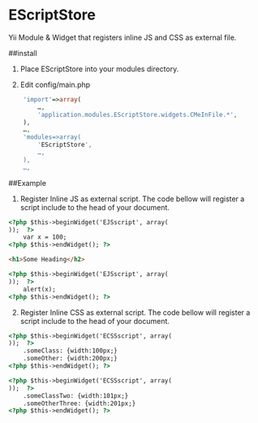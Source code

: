 EScriptStore
============

Yii Module &amp; Widget that registers inline JS and CSS as external file.


##install

1. Place EScriptStore into your modules directory.

2. Edit config/main.php

```php
	'import'=>array(
		…,
		'application.modules.EScriptStore.widgets.CMeInFile.*',
	),
	…,
	'modules=>array(
		'EScriptStore',
		…,
	),
	…,
```

##Example

1. Register Inline JS as external script. The code bellow will register a script include to the head of your document.

```html
<?php $this->beginWidget('EJSscript', array(
));  ?>
	var x = 100;
<?php $this->endWidget(); ?>

<h1>Some Heading</h2>

<?php $this->beginWidget('EJSscript', array(
));  ?>
	alert(x);
<?php $this->endWidget(); ?>
```

2. Register Inline CSS as external script. The code bellow will register a script include to the head of your document.


```html
<?php $this->beginWidget('ECSSscript', array(
));  ?>
	.someClass: {width:100px;}
	.someOther: {width:200px;}
<?php $this->endWidget(); ?>

<?php $this->beginWidget('ECSSscript', array(
));  ?>
	.someClassTwo: {width:101px;}
	.someOtherThree: {width:201px;}
<?php $this->endWidget(); ?>
```




